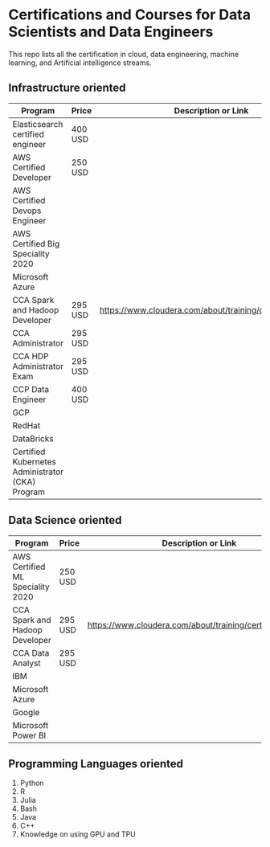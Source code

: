 # Certifications and Courses for Data Scientists and Data Engineers
This repo lists all the certification in cloud, data engineering, machine learning, and Artificial intelligence streams.

## Infrastructure oriented

| Program                           | Price | Description or Link                                     |
|-----------------------------------|-------|---------------------------------------------------------|
| Elasticsearch certified engineer  | 400 USD   |   |
| AWS Certified Developer           | 250 USD   |   |
| AWS Certified Devops Engineer     |           |   |
| AWS Certified Big Speciality 2020 |           |   |
| Microsoft Azure                   |           |   |
| CCA Spark and Hadoop Developer    | 295 USD   | https://www.cloudera.com/about/training/certification.html  |
| CCA Administrator                 | 295 USD   |   |
| CCA HDP Administrator Exam        | 295 USD   |   |
| CCP Data Engineer                 | 400 USD   |   |
| GCP                               |           |   |
| RedHat                            |           |   |
| DataBricks                        |           |   |
| Certified Kubernetes Administrator (CKA) Program  |           |   |

## Data Science oriented

| Program                               | Price     | Description or Link                             |
|---------------------------------------|-----------|-------------------------------------------------|
| AWS Certified ML Speciality 2020      | 250 USD   |   |
| CCA Spark and Hadoop Developer        | 295 USD   | https://www.cloudera.com/about/training/certification.html  |
| CCA Data Analyst                      | 295 USD   |   |
| IBM                                   |           |   |
| Microsoft Azure                       |           |   |
| Google                                |           |   |
| Microsoft Power BI                    |           |   |

## Programming Languages oriented

1. Python
2. R
3. Julia
4. Bash
5. Java
6. C++
7. Knowledge on using GPU and TPU
